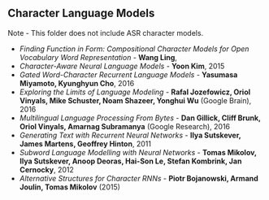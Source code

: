 ## Character Language Models

Note - This folder does not include ASR character models.

* *Finding Function in Form: Compositional Character Models for Open Vocabulary Word Representation* - **Wang Ling**,
* *Character-Aware Neural Language Models* - **Yoon Kim**, 2015
* *Gated Word-Character Recurrent Language Models* - **Yasumasa Miyamoto, Kyunghyun Cho**, 2016
* *Exploring the Limits of Language Modeling* - **Rafal Jozefowicz, Oriol Vinyals, Mike Schuster, Noam Shazeer, Yonghui Wu** (Google Brain), 2016
* *Multilingual Language Processing From Bytes* - **Dan Gillick, Cliff Brunk, Oriol Vinyals, Amarnag Subramanya** (Google Research), 2016
* *Generating Text with Recurrent Neural Networks* - **Ilya Sutskever, James Martens, Geoffrey Hinton**, 2011
* *Subword Language Modelling with Neural Networks* - **Tomas Mikolov, Ilya Sutskever, Anoop Deoras, Hai-Son Le, Stefan Kombrink, Jan Cernocky**, 2012
* *Alternative Structures for Character RNNs* - **Piotr Bojanowski, Armand Joulin, Tomas Mikolov** (2015)
